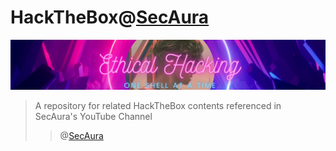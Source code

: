 # HackTheBox@[SecAura](https://www.youtube.com/channel/UCx89Lz24SEPZpExl6OfQ0Gg)
![banner](https://raw.githubusercontent.com/SecAuraYT/HackTheBox/main/banner.PNG)
> A repository for related HackTheBox contents referenced in SecAura's YouTube Channel
>> @[SecAura](https://www.youtube.com/channel/UCx89Lz24SEPZpExl6OfQ0Gg)

